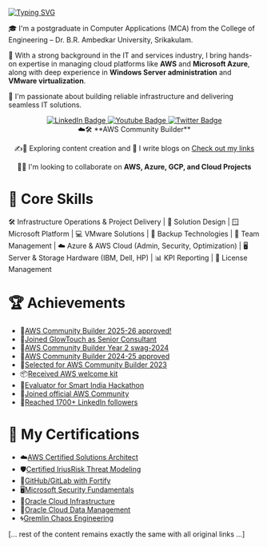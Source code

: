 [![Typing SVG](https://readme-typing-svg.demolab.com?font=Fira+Code&pause=1000&color=4912CF&background=58FFB500&random=false&width=435&lines=+Hey+there%2C+I'm+Manikanta+Suru)](https://git.io/typing-svg)

🎓 I'm a postgraduate in Computer Applications (MCA) from the College of Engineering – Dr. B.R. Ambedkar University, Srikakulam.

💼 With a strong background in the IT and services industry, I bring hands-on expertise in managing cloud platforms like **AWS** and **Microsoft Azure**, along with deep experience in **Windows Server administration** and **VMware virtualization**.

🚀 I'm passionate about building reliable infrastructure and delivering seamless IT solutions.
 
<div id="badges" align="center">
  <a href="https://www.linkedin.com/in/manitechy/">
    <img src="https://img.shields.io/badge/LinkedIn-blue?style=for-the-badge&logo=linkedin&logoColor=white" alt="LinkedIn Badge"/>
  </a>
  <a href="https://www.youtube.com/@manitechy">
    <img src="https://img.shields.io/badge/YouTube-red?style=for-the-badge&logo=youtube&logoColor=white" alt="Youtube Badge"/>
  </a>
  <a href="https://twitter.com/s_manikanta1">
    <img src="https://img.shields.io/badge/Twitter-1DA1F2?style=for-the-badge&logo=twitter&logoColor=white" alt="Twitter Badge"/>
  </a>
</div>

<div align="center">
  ☁️🛠️ **AWS Community Builder** 
  
  ✍️🔭 Exploring content creation and 📝 I write blogs on [Check out my links](https://manikanta-suru.github.io/)
  
  🤝🤩 I'm looking to collaborate on **AWS, Azure, GCP, and Cloud Projects**
</div>

# 🚀 Core Skills
🛠️ Infrastructure Operations & Project Delivery | 🧩 Solution Design | 🪟 Microsoft Platform | 💻 VMware Solutions | 💾 Backup Technologies | 👥 Team Management | ☁️ Azure & AWS Cloud (Admin, Security, Optimization) | 🖥️ Server & Storage Hardware (IBM, Dell, HP) | 📊 KPI Reporting | 🧾 License Management

# 🏆 Achievements 
- 🎉[AWS Community Builder 2025-26 approved!](https://www.linkedin.com/posts/manitechy_aws-third-aws-activity-7328728370756616194-_XtA)
- 💼[Joined GlowTouch as Senior Consultant](https://www.linkedin.com/posts/manitechy_im-excited-to-share-that-ive-joined-glowtouch-activity-7248666931853975553-SvDn)
- 🎁[AWS Community Builder Year 2 swag-2024](https://www.linkedin.com/posts/manitechy_awscommunitybuilder-awscommunity-awscommunitybuilders-activity-7222669509151580160-H8I5)
- 🎊[AWS Community Builder 2024-25 approved](https://www.linkedin.com/posts/manitechy_awscommunitybuilder-activity-7196876677094760449-inZI)
- 🌟[Selected for AWS Community Builder 2023](https://www.linkedin.com/posts/manitechy_awscommunitybuilder-excitingtimesahead-awscommunity-activity-7097145005537955841-v1gJ)
- 📦[Received AWS welcome kit](https://www.linkedin.com/posts/manitechy_awscommunity-awscommunitybuilders-manitechy-activity-7118288759170768896-UdZH)
- 🏅[Evaluator for Smart India Hackathon](https://www.linkedin.com/posts/manitechy_smartindiahackathon2023-innovation-problemsolving-activity-7134194420882558976-wOGu)
- 📰[Joined official AWS Community](https://www.linkedin.com/posts/manitechy_aws-communityengagement-manitechy-activity-7135993790758060032-olaY)
- 🎯[Reached 1700+ LinkedIn followers](https://www.linkedin.com/posts/manitechy_gratitude-linkedinfamily-1700followers-activity-7161211800665956352-lYF2)

# 🏅 My Certifications 
- ☁️[AWS Certified Solutions Architect](https://www.credly.com/badges/91fd302e-0dac-4708-8b5c-3918515f3751/public_url)
- 🛡️[Certified IriusRisk Threat Modeling](https://www.credential.net/658b7004-6a4c-416d-942a-a21e5e92cbc4#gs.265a2g)
- 🔐[GitHub/GitLab with Fortify](https://www.credly.com/badges/15255cd4-5e00-4190-b7cd-80ae5cf53998/public_url)
- 🖥️[Microsoft Security Fundamentals](https://www.coursera.org/account/accomplishments/verify/J4G24YPWXE8Y)
- 🏢[Oracle Cloud Infrastructure](https://rb.gy/4truv)
- 💾[Oracle Cloud Data Management](https://rb.gy/vqkl0)
- 🌀[Gremlin Chaos Engineering](https://www.credential.net/9e652180-0a6f-47df-9dc0-0cf)

[... rest of the content remains exactly the same with all original links ...]
